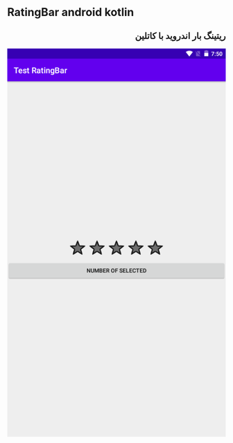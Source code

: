 <h1 style="font-size:25px">RatingBar android kotlin </h1>
<h2 h1 style="font-size:20px" dir="rtl">ریتینگ بار اندروید با کاتلین</h2>

<img src="scr001.png" title="test RatingBar android kotlin " alt="test RatingBar android kotlin ">
